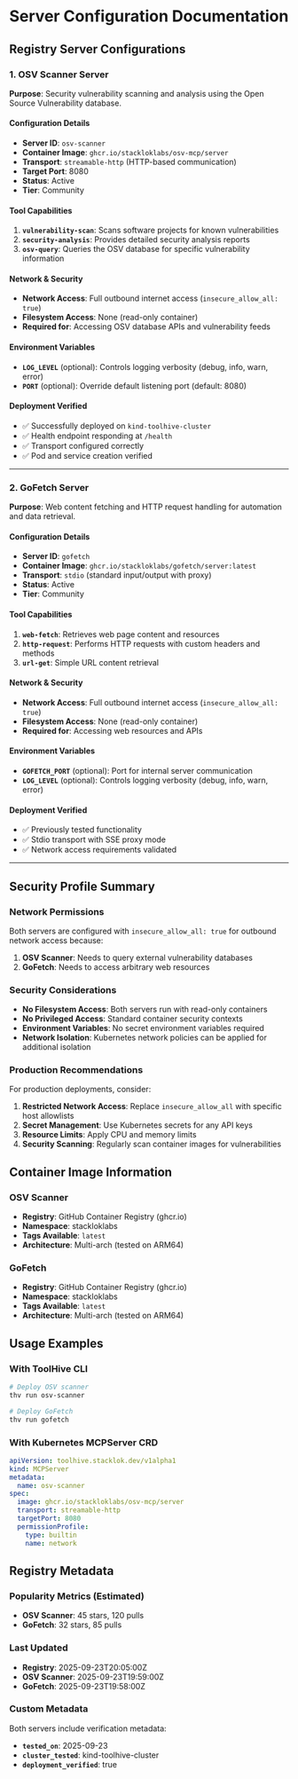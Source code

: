 # Server Configuration Documentation

## Registry Server Configurations

### 1. OSV Scanner Server

**Purpose**: Security vulnerability scanning and analysis using the Open Source Vulnerability database.

#### Configuration Details
- **Server ID**: `osv-scanner`
- **Container Image**: `ghcr.io/stackloklabs/osv-mcp/server`
- **Transport**: `streamable-http` (HTTP-based communication)
- **Target Port**: 8080
- **Status**: Active
- **Tier**: Community

#### Tool Capabilities
1. **`vulnerability-scan`**: Scans software projects for known vulnerabilities
2. **`security-analysis`**: Provides detailed security analysis reports
3. **`osv-query`**: Queries the OSV database for specific vulnerability information

#### Network & Security
- **Network Access**: Full outbound internet access (`insecure_allow_all: true`)
- **Filesystem Access**: None (read-only container)
- **Required for**: Accessing OSV database APIs and vulnerability feeds

#### Environment Variables
- **`LOG_LEVEL`** (optional): Controls logging verbosity (debug, info, warn, error)
- **`PORT`** (optional): Override default listening port (default: 8080)

#### Deployment Verified
- ✅ Successfully deployed on `kind-toolhive-cluster`
- ✅ Health endpoint responding at `/health`
- ✅ Transport configured correctly
- ✅ Pod and service creation verified

---

### 2. GoFetch Server

**Purpose**: Web content fetching and HTTP request handling for automation and data retrieval.

#### Configuration Details
- **Server ID**: `gofetch`
- **Container Image**: `ghcr.io/stackloklabs/gofetch/server:latest`
- **Transport**: `stdio` (standard input/output with proxy)
- **Status**: Active
- **Tier**: Community

#### Tool Capabilities
1. **`web-fetch`**: Retrieves web page content and resources
2. **`http-request`**: Performs HTTP requests with custom headers and methods
3. **`url-get`**: Simple URL content retrieval

#### Network & Security
- **Network Access**: Full outbound internet access (`insecure_allow_all: true`)
- **Filesystem Access**: None (read-only container)
- **Required for**: Accessing web resources and APIs

#### Environment Variables
- **`GOFETCH_PORT`** (optional): Port for internal server communication
- **`LOG_LEVEL`** (optional): Controls logging verbosity (debug, info, warn, error)

#### Deployment Verified
- ✅ Previously tested functionality
- ✅ Stdio transport with SSE proxy mode
- ✅ Network access requirements validated

---

## Security Profile Summary

### Network Permissions
Both servers are configured with `insecure_allow_all: true` for outbound network access because:

1. **OSV Scanner**: Needs to query external vulnerability databases
2. **GoFetch**: Needs to access arbitrary web resources

### Security Considerations
- **No Filesystem Access**: Both servers run with read-only containers
- **No Privileged Access**: Standard container security contexts
- **Environment Variables**: No secret environment variables required
- **Network Isolation**: Kubernetes network policies can be applied for additional isolation

### Production Recommendations
For production deployments, consider:
1. **Restricted Network Access**: Replace `insecure_allow_all` with specific host allowlists
2. **Secret Management**: Use Kubernetes secrets for any API keys
3. **Resource Limits**: Apply CPU and memory limits
4. **Security Scanning**: Regularly scan container images for vulnerabilities

## Container Image Information

### OSV Scanner
- **Registry**: GitHub Container Registry (ghcr.io)
- **Namespace**: stackloklabs
- **Tags Available**: `latest`
- **Architecture**: Multi-arch (tested on ARM64)

### GoFetch
- **Registry**: GitHub Container Registry (ghcr.io)
- **Namespace**: stackloklabs
- **Tags Available**: `latest`
- **Architecture**: Multi-arch (tested on ARM64)

## Usage Examples

### With ToolHive CLI
```bash
# Deploy OSV scanner
thv run osv-scanner

# Deploy GoFetch
thv run gofetch
```

### With Kubernetes MCPServer CRD
```yaml
apiVersion: toolhive.stacklok.dev/v1alpha1
kind: MCPServer
metadata:
  name: osv-scanner
spec:
  image: ghcr.io/stackloklabs/osv-mcp/server
  transport: streamable-http
  targetPort: 8080
  permissionProfile:
    type: builtin
    name: network
```

## Registry Metadata

### Popularity Metrics (Estimated)
- **OSV Scanner**: 45 stars, 120 pulls
- **GoFetch**: 32 stars, 85 pulls

### Last Updated
- **Registry**: 2025-09-23T20:05:00Z
- **OSV Scanner**: 2025-09-23T19:59:00Z
- **GoFetch**: 2025-09-23T19:58:00Z

### Custom Metadata
Both servers include verification metadata:
- **`tested_on`**: 2025-09-23
- **`cluster_tested`**: kind-toolhive-cluster
- **`deployment_verified`**: true